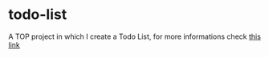 # todo-list
A TOP project in which I create a Todo List, for more informations check [this link](https://www.theodinproject.com/lessons/node-path-javascript-todo-list)

